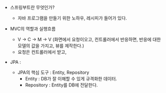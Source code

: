 - 스프링부트란 무엇인가? 
  - 자바 프로그램을 만들기 위한 노하우, 레시피가 들어가 있다. 

- MVC의 역할과 실행흐름 
  - V -> C -> M -> V (화면에서 요청이오고, 컨트롤러에서 반응하면, 반응에 대한 모델의 값을 가지고, 뷰를 제작한다.)
  - 요청은 컨트롤러에서 받고,

- JPA : 
  - JPA의 핵심 도구 : Entity, Repository 
    - Entity : DB가 잘 이해할 수 있게 규격화한 데이터. 
    - Repository : Entity를 DB에 전달한다. 